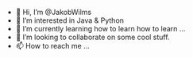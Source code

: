 - 👋 Hi, I’m @JakobWilms
- 👀 I’m interested in Java & Python
- 🌱 I’m currently learning how to learn how to learn ...
- 💞️ I’m looking to collaborate on some cool stuff.
- 📫 How to reach me ...

<!---
JakobWilms/JakobWilms is a ✨ special ✨ repository because its `README.md` (this file) appears on your GitHub profile.
You can click the Preview link to take a look at your changes.
--->
